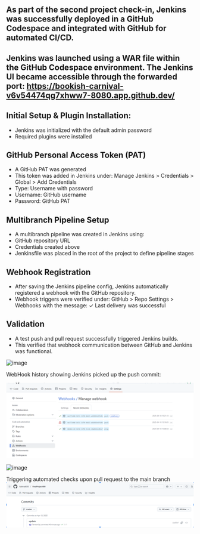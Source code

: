 ## As part of the second project check-in, Jenkins was successfully deployed in a GitHub Codespace and integrated with GitHub for automated CI/CD.

## Jenkins was launched using a WAR file within the GitHub Codespace environment. The Jenkins UI became accessible through the forwarded port: https://bookish-carnival-v6v54474qg7xhww7-8080.app.github.dev/

## Initial Setup & Plugin Installation: 
- Jenkins was initialized with the default admin password
- Required plugins were installed

## GitHub Personal Access Token (PAT)
- A GitHub PAT was generated 
- This token was added in Jenkins under: Manage Jenkins > Credentials > Global > Add Credentials
- Type: Username with password
- Username: GitHub username
- Password: GitHub PAT

## Multibranch Pipeline Setup
- A multibranch pipeline was created in Jenkins using:
- GitHub repository URL 
- Credentials created above
- Jenkinsfile was placed in the root of the project to define pipeline stages

## Webhook Registration
- After saving the Jenkins pipeline config, Jenkins automatically registered a webhook with the GitHub repository.
- Webhook triggers were verified under: GitHub > Repo Settings > Webhooks with the message: ✓ Last delivery was successful

## Validation
- A test push and pull request successfully triggered Jenkins builds.
- This verified that webhook communication between GitHub and Jenkins was functional.


![image](https://github.com/user-attachments/assets/3b06020a-2863-4c39-b2b6-a8018424d7ab)


WebHook history showing Jenkins picked up the push commit:

![](./Screenshots/jj-jenkins-webhook.png)

![image](https://github.com/user-attachments/assets/adc0aa91-0403-4aef-a560-f0ecc807fff0)



Triggering automated checks upon pull request to the main branch
![](./Screenshots/triggerAUto%20(1).png)